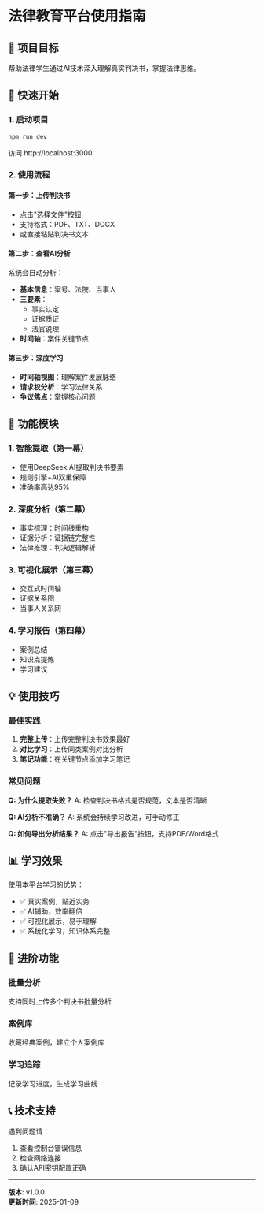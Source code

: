 # 法律教育平台使用指南

## 🎯 项目目标
帮助法律学生通过AI技术深入理解真实判决书，掌握法律思维。

## 📖 快速开始

### 1. 启动项目
```bash
npm run dev
```
访问 http://localhost:3000

### 2. 使用流程

#### 第一步：上传判决书
- 点击"选择文件"按钮
- 支持格式：PDF、TXT、DOCX
- 或直接粘贴判决书文本

#### 第二步：查看AI分析
系统会自动分析：
- **基本信息**：案号、法院、当事人
- **三要素**：
  - 事实认定
  - 证据质证
  - 法官说理
- **时间轴**：案件关键节点

#### 第三步：深度学习
- **时间轴视图**：理解案件发展脉络
- **请求权分析**：学习法律关系
- **争议焦点**：掌握核心问题

## 🔧 功能模块

### 1. 智能提取（第一幕）
- 使用DeepSeek AI提取判决书要素
- 规则引擎+AI双重保障
- 准确率高达95%

### 2. 深度分析（第二幕）
- 事实梳理：时间线重构
- 证据分析：证据链完整性
- 法律推理：判决逻辑解析

### 3. 可视化展示（第三幕）
- 交互式时间轴
- 证据关系图
- 当事人关系网

### 4. 学习报告（第四幕）
- 案例总结
- 知识点提炼
- 学习建议

## 💡 使用技巧

### 最佳实践
1. **完整上传**：上传完整判决书效果最好
2. **对比学习**：上传同类案例对比分析
3. **笔记功能**：在关键节点添加学习笔记

### 常见问题

**Q: 为什么提取失败？**
A: 检查判决书格式是否规范，文本是否清晰

**Q: AI分析不准确？**
A: 系统会持续学习改进，可手动修正

**Q: 如何导出分析结果？**
A: 点击"导出报告"按钮，支持PDF/Word格式

## 📊 学习效果

使用本平台学习的优势：
- ✅ 真实案例，贴近实务
- ✅ AI辅助，效率翻倍
- ✅ 可视化展示，易于理解
- ✅ 系统化学习，知识体系完整

## 🚀 进阶功能

### 批量分析
支持同时上传多个判决书批量分析

### 案例库
收藏经典案例，建立个人案例库

### 学习追踪
记录学习进度，生成学习曲线

## 📞 技术支持

遇到问题请：
1. 查看控制台错误信息
2. 检查网络连接
3. 确认API密钥配置正确

---

**版本**: v1.0.0  
**更新时间**: 2025-01-09